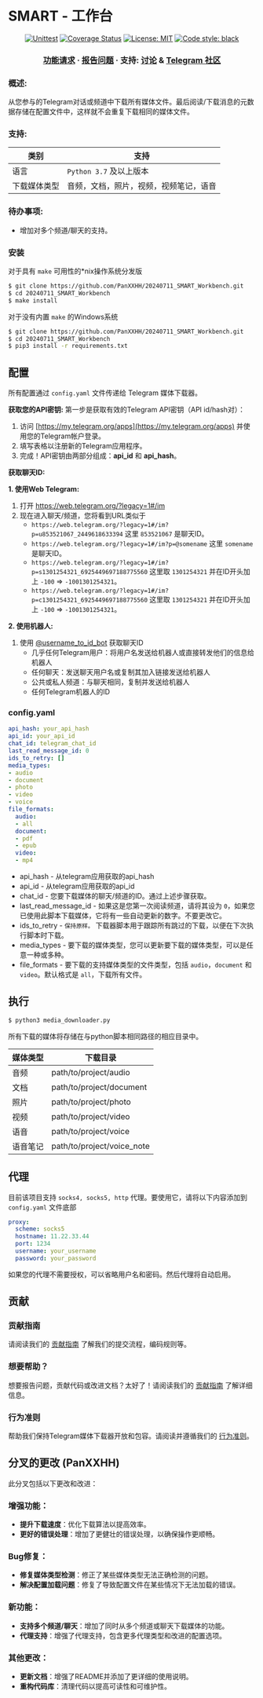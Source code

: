 
# SMART - 工作台

<p align="center">
<a href="https://github.com/PanXXHH/20240711_SMART_Workbench/actions"><img alt="Unittest" src="https://github.com/PanXXHH/20240711_SMART_Workbench/workflows/Unittest/badge.svg"></a>
<a href="https://codecov.io/gh/PanXXHH/20240711_SMART_Workbench"><img alt="Coverage Status" src="https://codecov.io/gh/PanXXHH/20240711_SMART_Workbench/branch/master/graph/badge.svg"></a>
<a href="https://github.com/PanXXHH/20240711_SMART_Workbench/blob/master/LICENSE"><img alt="License: MIT" src="https://black.readthedocs.io/en/stable/_static/license.svg"></a>
<a href="https://github.com/python/black"><img alt="Code style: black" src="https://img.shields.io/badge/code%20style-black-000000.svg"></a>
</p>

<h3 align="center">
  <a href="https://github.com/PanXXHH/20240711_SMART_Workbench/discussions/categories/ideas">功能请求</a>
  <span> · </span>
  <a href="https://github.com/PanXXHH/20240711_SMART_Workbench/issues">报告问题</a>
  <span> · </span>
  支持: <a href="https://github.com/PanXXHH/20240711_SMART_Workbench/discussions">讨论</a>
  <span> & </span>
  <a href="https://t.me/tgmdnews">Telegram 社区</a>
</h3>

### 概述:
从您参与的Telegram对话或频道中下载所有媒体文件。最后阅读/下载消息的元数据存储在配置文件中，这样就不会重复下载相同的媒体文件。

### 支持:
| 类别 | 支持 |
|--|--|
|语言 | `Python 3.7` 及以上版本|
|下载媒体类型|  音频，文档，照片，视频，视频笔记，语音|

### 待办事项:
- 增加对多个频道/聊天的支持。

### 安装

对于具有 `make` 可用性的*nix操作系统分发版
```sh
$ git clone https://github.com/PanXXHH/20240711_SMART_Workbench.git
$ cd 20240711_SMART_Workbench
$ make install
```
对于没有内置 `make` 的Windows系统
```sh
$ git clone https://github.com/PanXXHH/20240711_SMART_Workbench.git
$ cd 20240711_SMART_Workbench
$ pip3 install -r requirements.txt
```

## 配置

所有配置通过 `config.yaml` 文件传递给 Telegram 媒体下载器。

**获取您的API密钥:**
第一步是获取有效的Telegram API密钥（API id/hash对）：
1. 访问 [https://my.telegram.org/apps](https://my.telegram.org/apps) 并使用您的Telegram帐户登录。
2. 填写表格以注册新的Telegram应用程序。
3. 完成！API密钥由两部分组成：**api_id** 和 **api_hash**。

**获取聊天ID:**

**1. 使用Web Telegram:**
1. 打开 https://web.telegram.org/?legacy=1#/im
2. 现在进入聊天/频道，您将看到URL类似于
	- `https://web.telegram.org/?legacy=1#/im?p=u853521067_2449618633394` 这里 `853521067` 是聊天ID。
	- `https://web.telegram.org/?legacy=1#/im?p=@somename` 这里 `somename` 是聊天ID。
	- `https://web.telegram.org/?legacy=1#/im?p=s1301254321_6925449697188775560` 这里取 `1301254321` 并在ID开头加上 `-100` => `-1001301254321`。
	- `https://web.telegram.org/?legacy=1#/im?p=c1301254321_6925449697188775560` 这里取 `1301254321` 并在ID开头加上 `-100` => `-1001301254321`。

**2. 使用机器人:**
1. 使用 [@username_to_id_bot](https://t.me/username_to_id_bot) 获取聊天ID
    - 几乎任何Telegram用户：将用户名发送给机器人或直接转发他们的信息给机器人
    - 任何聊天：发送聊天用户名或复制其加入链接发送给机器人
    - 公共或私人频道：与聊天相同，复制并发送给机器人
    - 任何Telegram机器人的ID

### config.yaml
```yaml
api_hash: your_api_hash
api_id: your_api_id
chat_id: telegram_chat_id
last_read_message_id: 0
ids_to_retry: []
media_types:
- audio
- document
- photo
- video
- voice
file_formats:
  audio:
  - all
  document:
  - pdf
  - epub
  video:
  - mp4
```

- api_hash  - 从telegram应用获取的api_hash
- api_id - 从telegram应用获取的api_id
- chat_id - 您要下载媒体的聊天/频道的ID。通过上述步骤获取。
- last_read_message_id - 如果这是您第一次阅读频道，请将其设为 `0`，如果您已使用此脚本下载媒体，它将有一些自动更新的数字。不要更改它。
- ids_to_retry - `保持原样。` 下载器脚本用于跟踪所有跳过的下载，以便在下次执行脚本时下载。
- media_types - 要下载的媒体类型，您可以更新要下载的媒体类型，可以是任意一种或多种。
- file_formats - 要下载的支持媒体类型的文件类型，包括 `audio`，`document` 和 `video`。默认格式是 `all`，下载所有文件。

## 执行
```sh
$ python3 media_downloader.py
```
所有下载的媒体将存储在与python脚本相同路径的相应目录中。

| 媒体类型 | 下载目录 |
|--|--|
| 音频 | path/to/project/audio |
| 文档 | path/to/project/document |
| 照片 | path/to/project/photo |
| 视频 | path/to/project/video |
| 语音 | path/to/project/voice |
| 语音笔记 | path/to/project/voice_note |

## 代理
目前该项目支持 `socks4, socks5, http` 代理。要使用它，请将以下内容添加到 `config.yaml` 文件底部

```yaml
proxy:
  scheme: socks5
  hostname: 11.22.33.44
  port: 1234
  username: your_username
  password: your_password
```
如果您的代理不需要授权，可以省略用户名和密码。然后代理将自动启用。

## 贡献
### 贡献指南
请阅读我们的 [贡献指南](https://github.com/PanXXHH/20240711_SMART_Workbench/blob/master/CONTRIBUTING.md) 了解我们的提交流程，编码规则等。

### 想要帮助？
想要报告问题，贡献代码或改进文档？太好了！请阅读我们的 [贡献指南](https://github.com/PanXXHH/20240711_SMART_Workbench/blob/master/CONTRIBUTING.md) 了解详细信息。

### 行为准则
帮助我们保持Telegram媒体下载器开放和包容。请阅读并遵循我们的 [行为准则](https://github.com/PanXXHH/20240711_SMART_Workbench/blob/master/CODE_OF_CONDUCT.md)。

## 分叉的更改 (PanXXHH)

此分叉包括以下更改和改进：

### 增强功能：
- **提升下载速度**：优化下载算法以提高效率。
- **更好的错误处理**：增加了更健壮的错误处理，以确保操作更顺畅。

### Bug修复：
- **修复媒体类型检测**：修正了某些媒体类型无法正确检测的问题。
- **解决配置加载问题**：修复了导致配置文件在某些情况下无法加载的错误。

### 新功能：
- **支持多个频道/聊天**：增加了同时从多个频道或聊天下载媒体的功能。
- **代理支持**：增强了代理支持，包含更多代理类型和改进的配置选项。

### 其他更改：
- **更新文档**：增强了README并添加了更详细的使用说明。
- **重构代码库**：清理代码以提高可读性和可维护性。
